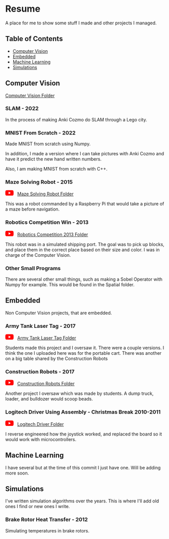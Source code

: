 [logo]: https://github.com/Kinvert/resume/blob/main/zfiles/youtube_logo.png

# Resume
A place for me to show some stuff I made and other projects I managed.

## Table of Contents

- [Computer Vision](#computer-vision)
- [Embedded](#embedded)
- [Machine Learning](#machine-learning)
- [Simulations](#simulations)


## Computer Vision
[Computer Vision Folder](https://github.com/Kinvert/resume/tree/main/cv)

### SLAM - 2022
In the process of making Anki Cozmo do SLAM through a Lego city.

### MNIST From Scratch - 2022
Made MNIST from scratch using Numpy.

In addition, I made a version where I can take pictures with Anki Cozmo and have it predict the new hand written numbers.

Also, I am making MNIST from scratch with C++.

### Maze Solving Robot - 2015
[![Youtube Link][logo]](https://youtu.be/stuCPNpmuDA) &nbsp; [Maze Solving Robot Folder](https://github.com/Kinvert/resume/tree/main/cv/maze-solving-robot)

This was a robot commanded by a Raspberry Pi that would take a picture of a maze before navigation.

### Robotics Competition Win - 2013
[![Youtube Link][logo]](https://youtu.be/FAjJAI83jM0) &nbsp; [Robotics Competition 2013 Folder](https://github.com/Kinvert/resume/tree/main/cv/robotics-competition-2013)

This robot was in a simulated shipping port. The goal was to pick up blocks, and place them in the correct place based on their size and color. I was in charge of the Computer Vision.

### Other Small Programs
There are several other small things, such as making a Sobel Operator with Numpy for example. This would be found in the Spatial folder.

## Embedded
Non Computer Vision projects, that are embedded.

### Army Tank Laser Tag - 2017
[![Youtube Link][logo]](https://youtu.be/EbC444fI4sk?t=244) &nbsp; [Army Tank Laser Tag Folder](https://github.com/Kinvert/resume/tree/main/embedded/army-tank-laser-tag)

Students made this project and I oversaw it. There were a couple versions. I think the one I uploaded here was for the portable cart. There was another on a big table shared by the Construction Robots

### Construction Robots - 2017
[![Youtube Link][logo]](https://youtu.be/EbC444fI4sk?t=244) &nbsp; [Construction Robots Folder](https://github.com/Kinvert/resume/tree/main/embedded/construction-robots)

Another project I oversaw which was made by students. A dump truck, loader, and bulldozer would scoop beads.

### Logitech Driver Using Assembly - Christmas Break 2010-2011
[![Youtube Link][logo]](https://youtu.be/XJqs5wlxxEY) &nbsp; [Logitech Driver Folder](https://github.com/Kinvert/resume/tree/main/embedded/logitech-joystick-driver-assembly)

I reverse engineered how the joystick worked, and replaced the board so it would work with microcontrollers.

## Machine Learning

I have several but at the time of this commit I just have one. Will be adding more soon.

## Simulations
I've written simulation algorithms over the years. This is where I'll add old ones I find or new ones I write.

### Brake Rotor Heat Transfer - 2012
Simulating temperatures in brake rotors.
